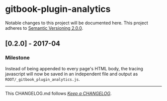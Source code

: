 #   gitbook-plugin-analytics

Notable changes to this project will be documented here. This project adheres to [Semantic Versioning 2.0.0](http://semver.org/).

##	[0.2.0] - 2017-04

###	Milestone

Instead of being appended to every page's HTML body, the tracing javascript will now be saved in an independent file and output as ``ROOT/_gitbook_plugin_analytics.js``.

---
This CHANGELOG.md follows [*Keep a CHANGELOG*](http://keepachangelog.com/).
